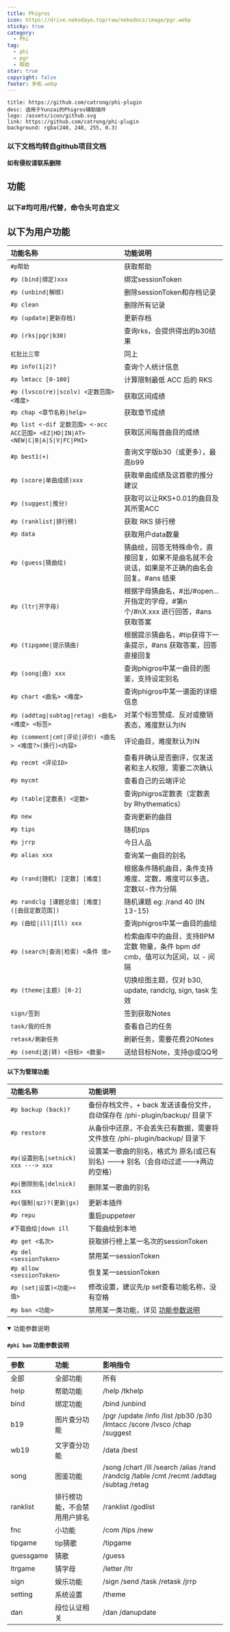 ```yaml
---
title: Phigros
icon: https://drive.nekodayo.top/raw/nekodocs/image/pgr.webp
sticky: true
category:
  - Phi
tag:
  - phi
  - pgr
  - 帮助
star: true
copyright: false
footer: 多练​.webp
---
```


  ```component VPCard
  title: https://github.com/catrong/phi-plugin
  desc: 适用于Yunzai的Phigros辅助插件
  logo: /assets/icon/github.svg
  link: https://github.com/catrong/phi-plugin
  background: rgba(248, 248, 255, 0.3)
  ```

### **以下文档均转自github项目文档**  
**如有侵权请联系删除**

## **功能**
### 以下#均可用/代替，命令头可自定义
## **以下为用户功能**
| **功能名称** | **功能说明**
| :- | :-
| `#p帮助` | 获取帮助
| `#p (bind\|绑定)xxx` | 绑定sessionToken
| `#p (unbind\|解绑)` | 删除sessionToken和存档记录
| `#p clean` | 删除所有记录
| `#p (update\|更新存档)` | 更新存档
| `#p (rks\|pgr\|b30)` | 查询rks，会提供得出的b30结果
| `杠批比三零` | 同上
| `#p info(1\|2)?` | 查询个人统计信息
| `#p lmtacc [0-100]` | 计算限制最低 ACC 后的 RKS
| `#p (lvsco(re)\|scolv) <定数范围> <难度>` | 获取区间成绩
| `#p chap <章节名称\|help>` | 获取章节成绩
| `#p list <-dif 定数范围> <-acc ACC范围> <EZ\|HD\|IN\|AT> <NEW\|C\|B\|A\|S\|V\|FC\|PHI>` | 获取区间每首曲目的成绩
| `#p best1(+)` | 查询文字版b30（或更多），最高b99
| `#p (score\|单曲成绩)xxx` | 获取单曲成绩及这首歌的推分建议
| `#p (suggest\|推分)` | 获取可以让RKS+0.01的曲目及其所需ACC
| `#p (ranklist\|排行榜)` | 获取 RKS 排行榜
| `#p data` | 获取用户data数量
| `#p (guess\|猜曲绘)` | 猜曲绘，回答无特殊命令，直接回复，如果不是曲名就不会说话，如果是不正确的曲名会回复。#ans 结束
| `#p (ltr\|开字母)` | 根据字母猜曲名，#出/#open... 开指定的字母，#第n个/#nX.xxx 进行回答，#ans 获取答案
| `#p (tipgame\|提示猜曲)` | 根据提示猜曲名，#tip获得下一条提示，#ans 获取答案，回答直接回复
| `#p (song\|曲) xxx` | 查询phigros中某一曲目的图鉴，支持设定别名
| `#p chart <曲名> <难度>` | 查询phigros中某一谱面的详细信息
| `#p (addtag\|subtag\|retag) <曲名> <难度> <标签>` | 对某个标签赞成、反对或撤销表态，难度默认为IN
| `#p (comment\|cmt\|评论\|评价) <曲名> <难度?>(换行)<内容>` | 评论曲目，难度默认为IN
| `#p recmt <评论ID>` | 查看并确认是否删评，仅发送者和主人权限，需要二次确认
| `#p mycmt` | 查看自己的云端评论
| `#p (table\|定数表) <定数>` | 查询phigros定数表（定数表 by Rhythematics）
| `#p new` | 查询更新的曲目
| `#p tips` | 随机tips
| `#p jrrp` | 今日人品
| `#p alias xxx` | 查询某一曲目的别名
| `#p (rand\|随机) [定数] [难度]` | 根据条件随机曲目，条件支持难度、定数，难度可以多选，定数以-作为分隔
| `#p randclg [课题总值] [难度] ([曲目定数范围])` | 随机课题 eg: /rand 40 (IN 13-15)
| `#p (曲绘\|ill\|Ill) xxx` | 查询phigros中某一曲目的曲绘
| `#p (search\|查询\|检索) <条件 值>` | 检索曲库中的曲目，支持BPM 定数 物量，条件 bpm dif cmb，值可以为区间，以 - 间隔
| `#p (theme\|主题) [0-2]` | 切换绘图主题，仅对 b30, update, randclg, sign, task 生效
| `sign/签到` | 签到获取Notes
| `task/我的任务` | 查看自己的任务
| `retask/刷新任务` | 刷新任务，需要花费20Notes
| `#p (send\|送\|转) <目标> <数量>` | 送给目标Note，支持@或QQ号

#### **以下为管理功能**

| 功能名称 | 功能说明
| :- | :-
| `#p backup (back)?` | 备份存档文件，+ back 发送该备份文件，自动保存在 /phi-plugin/backup/ 目录下
| `#p restore` | 从备份中还原，不会丢失已有数据，需要将文件放在 /phi-plugin/backup/ 目录下
| `#p(设置别名\|setnick) xxx ---> xxx` | 设置某一歌曲的别名，格式为 原名(或已有别名) ---> 别名（会自动过滤--->两边的空格）
| `#p(删除别名\|delnick) xxx` | 删除某一歌曲的别名
| `#p(强制\|qz)?(更新\|gx)` | 更新本插件
| `#p repu` | 重启puppeteer
| `#下载曲绘\|down ill` | 下载曲绘到本地
| `#p get <名次>` | 获取排行榜上某一名次的sessionToken
| `#p del <sessionToken>` | 禁用某一sessionToken
| `#p allow <sessionToken>` | 恢复某一sessionToken
| `#p (set\|设置)<功能><值>` | 修改设置，建议先/p set查看功能名称，没有空格
| `#p ban <功能>` | 禁用某一类功能，详见 [功能参数说明](#phi-ban-%E5%8A%9F%E8%83%BD%E5%8F%82%E6%95%B0%E8%AF%B4%E6%98%8E)

<details open>  
<summary>功能参数说明</summary>

#### `#phi ban` 功能参数说明

| 参数 | 功能 | 影响指令
| :- | :- | :-
| 全部 | 全部功能 | 所有
| help | 帮助功能 | /help /tkhelp
| bind | 绑定功能 | /bind /unbind
| b19 | 图片查分功能 | /pgr /update /info /list /pb30 /p30 /lmtacc /score /lvsco /chap /suggest
| wb19 | 文字查分功能 | /data /best
| song | 图鉴功能 | /song /chart /ill /search /alias /rand /randclg /table /cmt /recmt /addtag /subtag /retag
| ranklist | 排行榜功能，不会禁用用户排名 | /ranklist /godlist
| fnc | 小功能 | /com /tips /new
| tipgame | tip猜歌 | /tipgame
| guessgame | 猜歌 | /guess
| ltrgame | 猜字母 | /letter /ltr
| sign | 娱乐功能 | /sign /send /task /retask /jrrp
| setting | 系统设置 | /theme
| dan | 段位认证相关 | /dan /danupdate
</details>